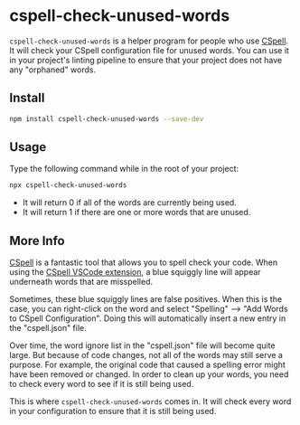 # cspell-check-unused-words

<!-- markdownlint-disable MD033 -->

`cspell-check-unused-words` is a helper program for people who use [CSpell](https://cspell.org/). It will check your CSpell configuration file for unused words. You can use it in your project's linting pipeline to ensure that your project does not have any "orphaned" words.

## Install

```sh
npm install cspell-check-unused-words --save-dev
```

## Usage

Type the following command while in the root of your project:

```sh
npx cspell-check-unused-words
```

- It will return 0 if all of the words are currently being used.
- It will return 1 if there are one or more words that are unused.

## More Info

[CSpell](https://cspell.org/) is a fantastic tool that allows you to spell check your code. When using the [CSpell VSCode extension](https://marketplace.visualstudio.com/items?itemName=streetsidesoftware.code-spell-checker), a blue squiggly line will appear underneath words that are misspelled.

Sometimes, these blue squiggly lines are false positives. When this is the case, you can right-click on the word and select "Spelling" --> "Add Words to CSpell Configuration". Doing this will automatically insert a new entry in the "cspell.json" file.

Over time, the word ignore list in the "cspell.json" file will become quite large. But because of code changes, not all of the words may still serve a purpose. For example, the original code that caused a spelling error might have been removed or changed. In order to clean up your words, you need to check every word to see if it is still being used.

This is where `cspell-check-unused-words` comes in. It will check every word in your configuration to ensure that it is still being used.
